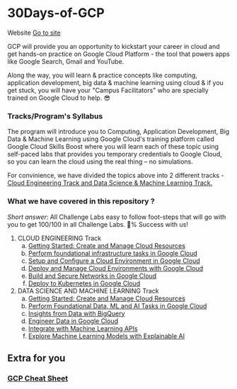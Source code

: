 
# 30Days-of-GCP

  

Website [Go to site](https://events.withgoogle.com/30daysofgooglecloud/)

  

GCP will provide you an opportunity to kickstart your career in cloud and get hands-on practice on Google Cloud Platform - the tool that powers apps like Google Search, Gmail and YouTube.

  

Along the way, you will learn & practice concepts like computing, application development, big data & machine learning using cloud & if you get stuck, you will have your "Campus Facilitators" who are specially trained on Google Cloud to help. 😎

  

### Tracks/Program's Syllabus

  

The program will introduce you to Computing, Application Development, Big Data & Machine Learning using Google Cloud's training platform called Google Cloud Skills Boost where you will learn each of these topic using self-paced labs that provides you temporary credentials to Google Cloud, so you can learn the cloud using the real thing – no simulations.

  

For convinience, we have divided the topics above into 2 different tracks - [Cloud Engineering Track and Data Science & Machine Learning Track.](https://events.withgoogle.com/30daysofgooglecloud/program-syllabus/#content)

  

### What we have covered in this repository ?

  

_Short answer_: All Challenge Labs easy to follow foot-steps that will go with you to get 100/100 in all Challenge Labs. 💯% Success with us!

  

<ol>

<li>CLOUD ENGINEERING Track

<ol  type="a">

<li><a  href="https://google.qwiklabs.com/quests/120">Getting Started: Create and Manage Cloud Resources</a></li>

<li><a  href="https://google.qwiklabs.com/quests/118">Perform foundational infrastructure tasks in Google Cloud</a></li>

<li><a  href="https://google.qwiklabs.com/quests/119">Setup and Configure a Cloud Environment in Google Cloud</a></li>

<li><a  href="https://google.qwiklabs.com/quests/121">Deploy and Manage Cloud Environments with Google Cloud</a></li>

<li><a  href="https://google.qwiklabs.com/quests/128">Build and Secure Networks in Google Cloud</a></li>

<li><a  href="https://google.qwiklabs.com/quests/116">Deploy to Kubernetes in Google Cloud</a></li>

</ol></li>

<li>DATA SCIENCE AND MACHINE LEARNING Track

<ol  type="a">

<li><a  href="https://google.qwiklabs.com/quests/120">Getting Started: Create and Manage Cloud Resources</a></li>

<li><a  href="https://google.qwiklabs.com/quests/117">Perform Foundational Data, ML and AI Tasks in Google Cloud</a></li>

<li><a  href="https://google.qwiklabs.com/quests/123">Insights from Data with BigQuery</a></li>

<li><a  href="https://google.qwiklabs.com/quests/132">Engineer Data in Google Cloud</a></li>

<li><a  href="https://google.qwiklabs.com/quests/136">Integrate with Machine Learning APIs</a></li>

<li><a  href="https://google.qwiklabs.com/quests/126">Explore Machine Learning Models with Explainable AI</a></li>

</ol></li>

</ol>

## Extra for you

  

### [GCP Cheat Sheet](https://gist.github.com/koolgokul22/1f7a3e2b86978282b52223ad5bf149a9)